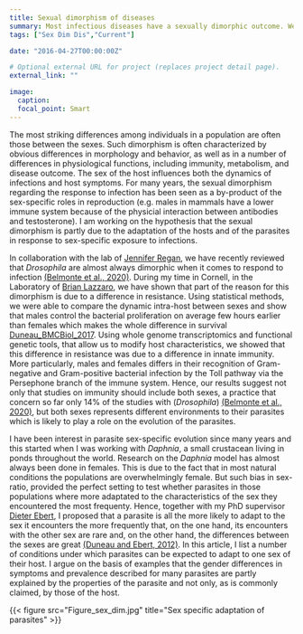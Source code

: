 ```yaml
---
title: Sexual dimorphism of diseases
summary: Most infectious diseases have a sexually dimorphic outcome. We investigate the reasons for this not only with a host-centered view but also by considering that pathogens adapt to the most commonly encountered sex.
tags: ["Sex Dim Dis","Current"]

date: "2016-04-27T00:00:00Z"

# Optional external URL for project (replaces project detail page).
external_link: ""

image:
  caption:
  focal_point: Smart
---
```

The most striking differences among individuals in a population are often those between the sexes. Such dimorphism is often characterized by obvious differences in morphology and behavior, as well as in a number of differences in physiological functions, including immunity, metabolism, and disease outcome. The sex of the host influences both the dynamics of infections and host symptoms. 
For many years, the sexual dimorphism regarding the response to infection has been seen as a by-product of the sex-specific roles in reproduction (e.g. males in mammals have a lower immune system because of the physicial interaction between antibodies and testosterone). I am working on the hypothesis that the sexual dimorphism is partly due to the adaptation of the hosts and of the parasites in response to sex-specific exposure to infections.

In collaboration with the lab of [Jennifer Regan](http://reganlab.bio.ed.ac.uk/), we have recently reviewed that <i>Drosophila</i> are almost always dimorphic when it comes to respond to infection [(Belmonte et al., 2020)](Belmonte_FrontImmuno_2020.pdf). During my time in Cornell, in the Laboratory of [Brian Lazzaro](http://www.lazzaro.entomology.cornell.edu/index.html), we have shown that part of the reason for this dimorphism is due to a difference in resistance. Using statistical methods, we were able to compare the dynamic intra-host between sexes and show that males control the bacterial proliferation on average few hours earlier than females which makes the whole difference in survival [Duneau_BMCBiol_2017](Duneau_BMCBiol_2017.pdf). Using whole genome transcriptomics and functional genetic tools, that allow us to modify host characteristics, we showed that this difference in resistance was due to a difference in innate immunity. More particularly, males and females differs in their recognition of Gram-negative and Gram-positive bacterial infection by the Toll pathway via the Persephone branch of the immune system. Hence, our results suggest not only that studies on immunity should include both sexes, a practice that concern so far only 14% of the studies with (<i>Drosophila</i>) [(Belmonte et al., 2020)](Belmonte_FrontImmuno_2020.pdf), but both sexes represents different environments to their parasites which is likely to play a role on the evolution of the parasites.

I have been interest in parasite sex-specific evolution since many years and this started when I was working with <i>Daphnia</i>, a small crustacean living in ponds throughout the world. Research on the <i>Daphnia</i> model has almost always been done in females. This is due to the fact that in most natural conditions the populations are overwhelmingly female. But such bias in sex-ratio, provided the perfect setting to test whether parasites in those populations where more adaptated to the characteristics of the sex they encountered the most frequenty. Hence, together with my PhD supervisor [Dieter Ebert](http://www.evolution.unibas.ch/ebert/), I proposed that a parasite is all the more likely to adapt to the sex it encounters the more frequently that, on the one hand, its encounters with the other sex are rare and, on the other hand, the differences between the sexes are great [(Duneau and Ebert, 2012)](Duneau_PLoSBiology_2012.pdf). In this article, I list a number of conditions under which parasites can be expected to adapt to one sex of their host. I argue on the basis of examples that the gender differences in symptoms and prevalence described for many parasites are partly explained by the properties of the parasite and not only, as is commonly claimed, by those of the host.

{{< figure src="Figure_sex_dim.jpg" title="Sex specific adaptation of parasites" >}}
